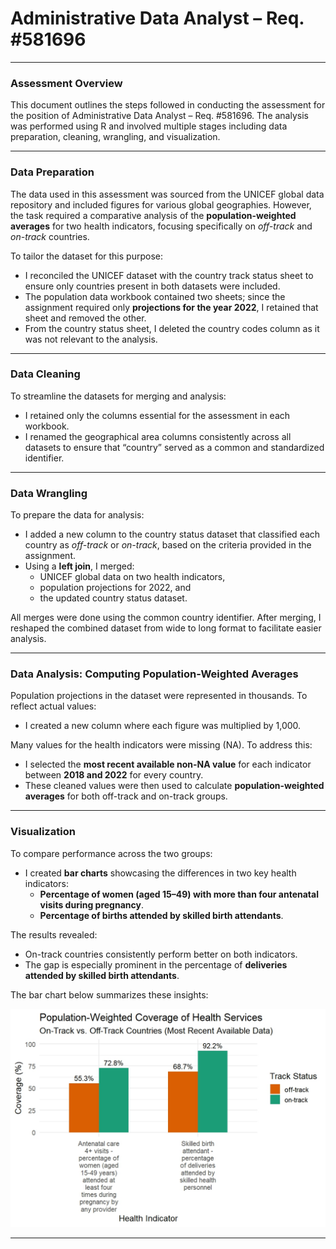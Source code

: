 # Administrative Data Analyst – Req. #581696

---

### Assessment Overview

This document outlines the steps followed in conducting the assessment for the position of Administrative Data Analyst – Req. #581696. The analysis was performed using R and involved multiple stages including data preparation, cleaning, wrangling, and visualization.

---

### Data Preparation

The data used in this assessment was sourced from the UNICEF global data repository and included figures for various global geographies. However, the task required a comparative analysis of the **population-weighted averages** for two health indicators, focusing specifically on *off-track* and *on-track* countries.

To tailor the dataset for this purpose:

- I reconciled the UNICEF dataset with the country track status sheet to ensure only countries present in both datasets were included.
- The population data workbook contained two sheets; since the assignment required only **projections for the year 2022**, I retained that sheet and removed the other.
- From the country status sheet, I deleted the country codes column as it was not relevant to the analysis.

---

### Data Cleaning

To streamline the datasets for merging and analysis:

- I retained only the columns essential for the assessment in each workbook.
- I renamed the geographical area columns consistently across all datasets to ensure that “country” served as a common and standardized identifier.

---

### Data Wrangling

To prepare the data for analysis:

- I added a new column to the country status dataset that classified each country as *off-track* or *on-track*, based on the criteria provided in the assignment.
- Using a **left join**, I merged:
  - UNICEF global data on two health indicators,
  - population projections for 2022, and
  - the updated country status dataset.
  
All merges were done using the common country identifier. After merging, I reshaped the combined dataset from wide to long format to facilitate easier analysis.

---

### Data Analysis: Computing Population-Weighted Averages

Population projections in the dataset were represented in thousands. To reflect actual values:

- I created a new column where each figure was multiplied by 1,000.

Many values for the health indicators were missing (NA). To address this:

- I selected the **most recent available non-NA value** for each indicator between **2018 and 2022** for every country.
- These cleaned values were then used to calculate **population-weighted averages** for both off-track and on-track groups.

---

### Visualization

To compare performance across the two groups:

- I created **bar charts** showcasing the differences in two key health indicators:
  - **Percentage of women (aged 15–49) with more than four antenatal visits during pregnancy**.
  - **Percentage of births attended by skilled birth attendants**.

The results revealed:

- On-track countries consistently perform better on both indicators.
- The gap is especially prominent in the percentage of **deliveries attended by skilled birth attendants**.

The bar chart below summarizes these insights:

![](health_comparison.jpeg)

---

